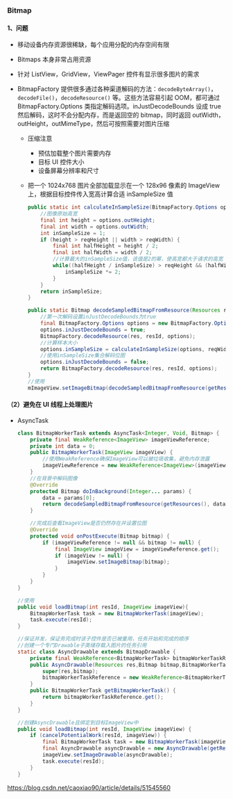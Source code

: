 ### Bitmap

#### 1、问题

- 移动设备内存资源很稀缺，每个应用分配的内存空间有限

- Bitmaps 本身非常占用资源

- 针对 ListView，GridView，ViewPager 控件有显示很多图片的需求

- BitmapFactory 提供很多通过各种渠道解码的方法：`decodeByteArray()`，`decodeFile()`，`decodeResource()` 等。这些方法容易引起 OOM，都可通过 BitmapFactory.Options 类指定解码选项。inJustDecodeBounds 设成 true 然后解码，这时不会分配内存，而是返回空的 bitmap，同时返回 outWidth，outHeight，outMimeType，然后可按照需要对图片压缩

  - 压缩注意

    - 预估加载整个图片需要内存
    - 目标 UI 控件大小
    - 设备屏幕分辨率和尺寸

  - 把一个 1024x768 图片全部加载显示在一个 128x96 像素的 ImageView 上，根据目标控件传入宽高计算合适 inSampleSize 值

    ```java
    public static int calculateInSampleSize(BitmapFactory.Options options,int reqWidth,int reqHeight) {
        //图像原始高宽
        final int height = options.outHeight;
        final int width = options.outWidth;
        int inSampleSize = 1;
        if (height > reqHeight || width > reqWidth) {
            final int halfHeight = height / 2;
            final int halfWidth = width / 2;
            //计算最大的inSampleSize值，该值是2的幂，使高宽都大于请求的高宽
            while((halfHeight / inSampleSize) > reqHeight && (halfWidth / inSampleSize) > reqWidth){
                inSampleSize *= 2;
            }
        }
        return inSampleSize;
    }
    
    public static Bitmap decodeSampledBitmapFromResource(Resources res, int resId,int reqWidth, int reqHeight){
        //第一次解码设置inJustDecodeBounds为true
        final BitmapFactory.Options options = new BitmapFactory.Options();
        options.inJustDecodeBounds = true;
        BitmapFactory.decodeResource(res, resId, options);
        //计算样本大小
        options.inSampleSize = calculateInSampleSize(options, reqWidth, reqHeight);
        //使用inSampleSize集合解码位图
        options.inJustDecodeBounds = false;
        return BitmapFactory.decodeResource(res, resId, options);
    }
    //使用
    mImageView.setImageBitmap(decodeSampledBitmapFromResource(getResources(),R.id.myimage,100,100));
    ```

#### （2）避免在 UI 线程上处理图片

- AsyncTask

  ```java
  class BitmapWorkerTask extends AsyncTask<Integer, Void, Bitmap> {
      private final WeakReference<ImageView> imageViewReference;
      private int data = 0;
      public BitmapWorkerTask(ImageView imageView) {
          //使用WeakReference确保ImageView可以被垃圾收集，避免内存泄露
          imageViewReference = new WeakReference<ImageView>(imageView);
      }
      //在背景中解码图像
      @Override
      protected Bitmap doInBackground(Integer... params) {
          data = params[0];
          return decodeSampledBitmapFromResource(getResources(), data, 100, 100));
      }
  
      //完成后查看ImageView是否仍然存在并设置位图
      @Override
      protected void onPostExecute(Bitmap bitmap) {
          if (imageViewReference != null && bitmap != null) {
              final ImageView imageView = imageViewReference.get();
              if (imageView != null) {
                  imageView.setImageBitmap(bitmap);
              }
          }
      }
  }
  
  //使用
  public void loadBitmap(int resId, ImageView imageView){
      BitmapWorkerTask task = new BitmapWorkerTask(imageView);
      task.execute(resId);
  }
  
  //保证并发，保证务完成时该子控件是否已被重用，任务开始和完成的顺序
  //创建一个专门Drawable子类储存载入图片的任务引用
  static class AsyncDrawable extends BitmapDrawable {
      private final WeakReference<BitmapWorkerTask> bitmapWorkerTaskReference;
      public AsyncDrawable(Resources res,Bitmap bitmap,BitmapWorkerTask bitmapWorkerTask){
          super(res,bitmap);
          bitmapWorkerTaskReference = new WeakReference<BitmapWorkerTask>(bitmapWorkerTask);
      }
      public BitmapWorkerTask getBitmapWorkerTask() {
          return bitmapWorkerTaskReference.get();
      }
  }
  
  //创建AsyncDrawable且绑定到目标ImageView中
  public void loadBitmap(int resId, ImageView imageView) {
      if (cancelPotentialWork(resId, imageView)) {
          final BitmapWorkerTask task = new BitmapWorkerTask(imageView);
          final AsyncDrawable asyncDrawable = new AsyncDrawable(getResources(), mPlaceHolderBitmap, task);
          imageView.setImageDrawable(asyncDrawable);
          task.execute(resId);
      }
  }
  ```

https://blog.csdn.net/caoxiao90/article/details/51545560

